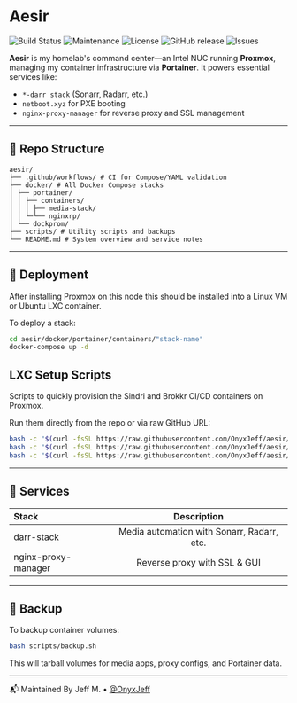 # Aesir

![Build Status](https://github.com/OnyxJeff/aesir/actions/workflows/build.yml/badge.svg)
![Maintenance](https://img.shields.io/maintenance/yes/2025.svg)
![License](https://img.shields.io/badge/license-MIT-green.svg)
![GitHub release](https://img.shields.io/github/v/release/OnyxJeff/aesir)
![Issues](https://img.shields.io/github/issues/OnyxJeff/aesir)

**Aesir** is my homelab's command center—an Intel NUC running **Proxmox**, managing my container infrastructure via **Portainer**. It powers essential services like:

- `*-darr stack` (Sonarr, Radarr, etc.)
- `netboot.xyz` for PXE booting
- `nginx-proxy-manager` for reverse proxy and SSL management

---

## 📁 Repo Structure

```text
aesir/
├── .github/workflows/ # CI for Compose/YAML validation
├── docker/ # All Docker Compose stacks
│ ├── portainer/
│ │ ├── containers/
│ │ │ ├── media-stack/
│ │ └─└── nginxrp/
│ └── dockprom/
├── scripts/ # Utility scripts and backups
└── README.md # System overview and service notes
```

---

## 🚀 Deployment

After installing Proxmox on this node this should be installed into a Linux VM or Ubuntu LXC container.

To deploy a stack:

```bash
cd aesir/docker/portainer/containers/"stack-name"
docker-compose up -d
```

## LXC Setup Scripts

Scripts to quickly provision the Sindri and Brokkr CI/CD containers on Proxmox.

Run them directly from the repo or via raw GitHub URL:

```bash
bash -c "$(curl -fsSL https://raw.githubusercontent.com/OnyxJeff/aesir/main/scripts/lxc-sindri.sh)"
bash -c "$(curl -fsSL https://raw.githubusercontent.com/OnyxJeff/aesir/main/scripts/lxc-brokkr.sh)"
bash -c "$(curl -fsSL https://raw.githubusercontent.com/OnyxJeff/aesir/main/scripts/lxc-eitri.sh)"
```

---

## 🧰 Services

| Stack               | Description                                |
| :---                | :---:                                      |
| darr-stack          | Media automation with Sonarr, Radarr, etc. |
| nginx-proxy-manager |	Reverse proxy with SSL & GUI               |

---

## 💾 Backup
To backup container volumes:

```bash
bash scripts/backup.sh
```
This will tarball volumes for media apps, proxy configs, and Portainer data.

---

📬 Maintained By
Jeff M. • [@OnyxJeff](https://github.com/onyxjeff)